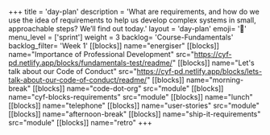 +++
title = 'day-plan'
description = 'What are requirements, and how do we use the idea of requirements to help us develop complex systems in small, approachable steps? We’ll find out today.'
layout = 'day-plan'
emoji= '📝'
menu_level = ['sprint']
weight = 3
backlog= 'Course-Fundamentals'
backlog_filter= 'Week 1'
[[blocks]]
name="energiser"
[[blocks]]
name="Importance of Professional Development"
src="https://cyf-pd.netlify.app/blocks/fundamentals-test/readme/"
[[blocks]]
name="Let's talk about our Code of Conduct"
src="https://cyf-pd.netlify.app/blocks/lets-talk-about-our-code-of-conduct/readme/"
[[blocks]]
name="morning-break"
[[blocks]]
name="code-dot-org"
src="module"
[[blocks]]
name="cyf-blocks-requirements"
src="module"
[[blocks]]
name="lunch"
[[blocks]]
name="telephone"
[[blocks]]
name="user-stories"
src="module"
[[blocks]]
name="afternoon-break"
[[blocks]]
name="ship-it-requirements"
src="module"
[[blocks]]
name="retro"
+++
